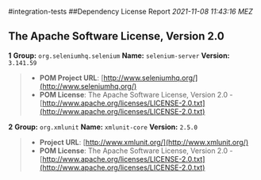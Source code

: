 
#integration-tests
##Dependency License Report
_2021-11-08 11:43:16 MEZ_
## The Apache Software License, Version 2.0

**1** **Group:** `org.seleniumhq.selenium` **Name:** `selenium-server` **Version:** `3.141.59` 
> - **POM Project URL**: [http://www.seleniumhq.org/](http://www.seleniumhq.org/)
> - **POM License**: The Apache Software License, Version 2.0 - [http://www.apache.org/licenses/LICENSE-2.0.txt](http://www.apache.org/licenses/LICENSE-2.0.txt)

**2** **Group:** `org.xmlunit` **Name:** `xmlunit-core` **Version:** `2.5.0` 
> - **Project URL**: [http://www.xmlunit.org/](http://www.xmlunit.org/)
> - **POM License**: The Apache Software License, Version 2.0 - [http://www.apache.org/licenses/LICENSE-2.0.txt](http://www.apache.org/licenses/LICENSE-2.0.txt)


